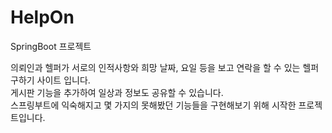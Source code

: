 # HelpOn
SpringBoot 프로젝트 

의뢰인과 헬퍼가 서로의 인적사항와 희망 날짜, 요일 등을 보고 연락을 할 수 있는 헬퍼 구하기 사이트 입니다. <br>
게시판 기능을 추가하여 일상과 정보도 공유할 수 있습니다.  <br>
스프링부트에 익숙해지고 몇 가지의 못해봤던 기능들을 구현해보기 위해 시작한 프로젝트입니다. 
 <br>
